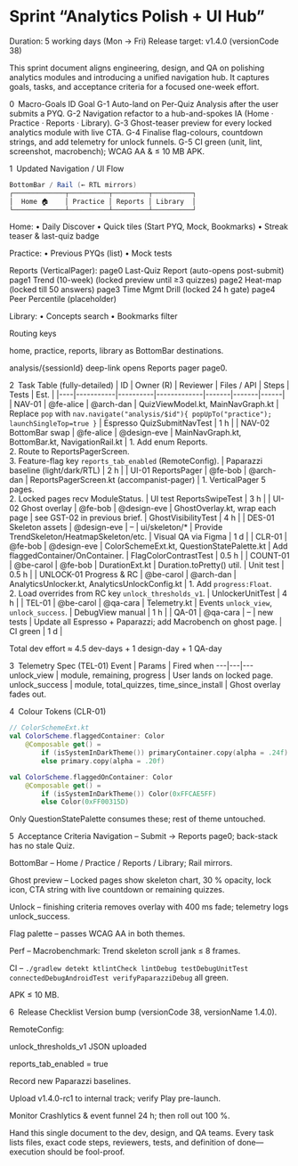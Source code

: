 # Sprint “Analytics Polish + UI Hub”
Duration: 5 working days (Mon → Fri)
Release target: v1.4.0 (versionCode 38)

This sprint document aligns engineering, design, and QA on polishing analytics modules and introducing a unified navigation hub. It captures goals, tasks, and acceptance criteria for a focused one-week effort.


0 Macro-Goals
ID   Goal
G-1  Auto-land on Per-Quiz Analysis after the user submits a PYQ.
G-2  Navigation refactor to a hub-and-spokes IA (Home · Practice · Reports · Library).
G-3  Ghost-teaser preview for every locked analytics module with live CTA.
G-4  Finalise flag-colours, countdown strings, and add telemetry for unlock funnels.
G-5  CI green (unit, lint, screenshot, macrobench); WCAG AA & ≤ 10 MB APK.

1 Updated Navigation / UI Flow
```java
BottomBar / Rail (← RTL mirrors)
┌─────────────┬──────────┬─────────┬──────────┐
│  Home 🏠    │ Practice │ Reports │ Library  │
└─────────────┴──────────┴─────────┴──────────┘
```

Home:
  • Daily Discover
  • Quick tiles (Start PYQ, Mock, Bookmarks)
  • Streak teaser & last-quiz badge

Practice:
  • Previous PYQs (list)
  • Mock tests

Reports (VerticalPager):
  page0  Last-Quiz Report   (auto-opens post-submit)
  page1  Trend (10-week)    (locked preview until ≥3 quizzes)
  page2  Heat-map           (locked till 50 answers)
  page3  Time Mgmt Drill    (locked 24 h gate)
  page4  Peer Percentile    (placeholder)

Library:
  • Concepts search
  • Bookmarks filter

Routing keys

home, practice, reports, library as BottomBar destinations.

analysis/{sessionId} deep-link opens Reports pager page0.

2 Task Table (fully-detailed)
| ID | Owner (R) | Reviewer | Files / API | Steps | Tests | Est. |
|----|-----------|----------|-------------|-------|-------|------|
| NAV-01 | @fe-alice | @arch-dan | QuizViewModel.kt, MainNavGraph.kt | Replace `pop` with `nav.navigate("analysis/$id"){ popUpTo("practice"); launchSingleTop=true }` | Espresso QuizSubmitNavTest | 1 h |
| NAV-02 BottomBar swap | @fe-alice | @design-eve | MainNavGraph.kt, BottomBar.kt, NavigationRail.kt | 1. Add enum Reports.<br>2. Route to ReportsPagerScreen.<br>3. Feature-flag key `reports_tab_enabled` (RemoteConfig). | Paparazzi baseline (light/dark/RTL) | 2 h |
| UI-01 ReportsPager | @fe-bob | @arch-dan | ReportsPagerScreen.kt (accompanist-pager) | 1. VerticalPager 5 pages.<br>2. Locked pages recv ModuleStatus. | UI test ReportsSwipeTest | 3 h |
| UI-02 Ghost overlay | @fe-bob | @design-eve | GhostOverlay.kt, wrap each page | see GST-02 in previous brief. | GhostVisibilityTest | 4 h |
| DES-01 Skeleton assets | @design-eve | – | ui/skeleton/* | Provide TrendSkeleton/HeatmapSkeleton/etc. | Visual QA via Figma | 1 d |
| CLR-01 | @fe-bob | @design-eve | ColorSchemeExt.kt, QuestionStatePalette.kt | Add flaggedContainer/OnContainer. | FlagColorContrastTest | 0.5 h |
| COUNT-01 | @be-carol | @fe-bob | DurationExt.kt | Duration.toPretty() util. | Unit test | 0.5 h |
| UNLOCK-01 Progress & RC | @be-carol | @arch-dan | AnalyticsUnlocker.kt, AnalyticsUnlockConfig.kt | 1. Add `progress:Float`.<br>2. Load overrides from RC key `unlock_thresholds_v1`. | UnlockerUnitTest | 4 h |
| TEL-01 | @be-carol | @qa-cara | Telemetry.kt | Events `unlock_view`, `unlock_success`. | DebugView manual | 1 h |
| QA-01 | @qa-cara | – | new tests | Update all Espresso + Paparazzi; add Macrobench on ghost page. | CI green | 1 d |

Total dev effort ≈ 4.5 dev-days + 1 design-day + 1 QA-day

3 Telemetry Spec (TEL-01)
Event | Params | Fired when
---|---|---
unlock_view | module, remaining, progress | User lands on locked page.
unlock_success | module, total_quizzes, time_since_install | Ghost overlay fades out.

4 Colour Tokens (CLR-01)
```kotlin
// ColorSchemeExt.kt
val ColorScheme.flaggedContainer: Color
    @Composable get() =
        if (isSystemInDarkTheme()) primaryContainer.copy(alpha = .24f)
        else primary.copy(alpha = .20f)

val ColorScheme.flaggedOnContainer: Color
    @Composable get() =
        if (isSystemInDarkTheme()) Color(0xFFCAE5FF)
        else Color(0xFF00315D)
```
Only QuestionStatePalette consumes these; rest of theme untouched.

5 Acceptance Criteria
Navigation – Submit → Reports page0; back-stack has no stale Quiz.

BottomBar – Home / Practice / Reports / Library; Rail mirrors.

Ghost preview – Locked pages show skeleton chart, 30 % opacity, lock icon, CTA string with live countdown or remaining quizzes.

Unlock – finishing criteria removes overlay with 400 ms fade; telemetry logs unlock_success.

Flag palette – passes WCAG AA in both themes.

Perf – Macrobenchmark: Trend skeleton scroll jank ≤ 8 frames.

CI – `./gradlew detekt ktlintCheck lintDebug testDebugUnitTest connectedDebugAndroidTest verifyPaparazziDebug` all green.

APK ≤ 10 MB.

6 Release Checklist
Version bump (versionCode 38, versionName 1.4.0).

RemoteConfig:

unlock_thresholds_v1 JSON uploaded

reports_tab_enabled = true

Record new Paparazzi baselines.

Upload v1.4.0-rc1 to internal track; verify Play pre-launch.

Monitor Crashlytics & event funnel 24 h; then roll out 100 %.

Hand this single document to the dev, design, and QA teams.
Every task lists files, exact code steps, reviewers, tests, and definition of done—execution should be fool-proof.
